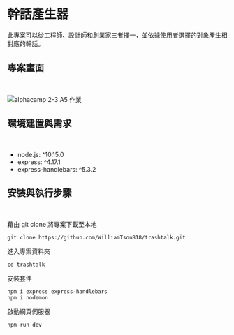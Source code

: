 # 幹話產生器

此專案可以從工程師、設計師和創業家三者擇一，並依據使用者選擇的對象產生相對應的幹話。

## 專案畫面

<br>

![alphacamp 2-3 A5 作業](https://user-images.githubusercontent.com/78346513/122666867-65765500-d1e2-11eb-8b0d-0a43c85cd6f3.png)

## 環境建置與需求

<br>

* node.js: ^10.15.0
* express: ^4.17.1
* express-handlebars: ^5.3.2

## 安裝與執行步驟

<br>

藉由 git clone 將專案下載至本地
```
git clone https://github.com/WilliamTsou818/trashtalk.git
```
進入專案資料夾
```
cd trashtalk
```
安裝套件
```
npm i express express-handlebars
npm i nodemon
```
啟動網頁伺服器
```
npm run dev
```


